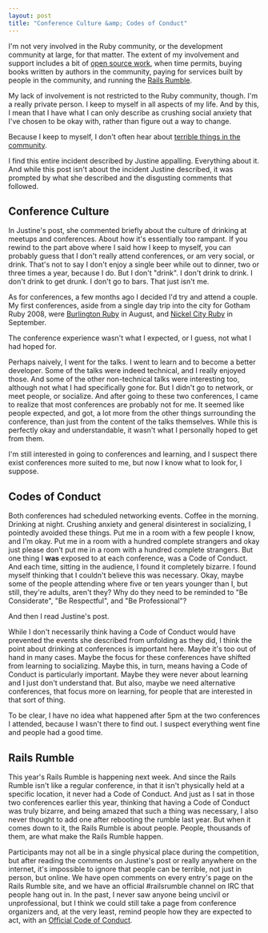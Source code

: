 ```yaml
---
layout: post
title: "Conference Culture &amp; Codes of Conduct"
---
```


I'm not very involved in the Ruby community, or the development community at large, for that matter. The extent of my involvement and support includes a bit of [open source work](http://github.com/tsmango), when time permits, buying books written by authors in the community, paying for services built by people in the community, and running the [Rails Rumble](http://railsrumble.com).

My lack of involvement is not restricted to the Ruby community, though. I'm a really private person. I keep to myself in all aspects of my life. And by this, I mean that I have what I can only describe as crushing social anxiety that I've chosen to be okay with, rather than figure out a way to change.

Because I keep to myself, I don't often hear about [terrible things in the community](http://blogjustine.wordpress.com/2013/10/12/because-it-needs-to-be-said/).

I find this entire incident described by Justine appalling. Everything about it. And while this post isn't about the incident Justine described, it was prompted by what she described and the disgusting comments that followed.

Conference Culture
------------------

In Justine's post, she commented briefly about the culture of drinking at meetups and conferences. About how it's essentially too rampant. If you rewind to the part above where I said how I keep to myself, you can probably guess that I don't really attend conferences, or am very social, or drink. That's not to say I don't enjoy a single beer while out to dinner, two or three times a year, because I do. But I don't "drink". I don't drink to drink. I don't drink to get drunk. I don't go to bars. That just isn't me.

As for conferences, a few months ago I decided I'd try and attend a couple. My first conferences, aside from a single day trip into the city for Gotham Ruby 2008, were [Burlington Ruby](http://burlingtonruby.com) in August, and [Nickel City Ruby](http://nickelcityruby.com) in September.

The conference experience wasn't what I expected, or I guess, not what I had hoped for.

Perhaps naively, I went for the talks. I went to learn and to become a better developer. Some of the talks were indeed technical, and I really enjoyed those. And some of the other non-technical talks were interesting too, although not what I had specifically gone for. But I didn't go to network, or meet people, or socialize. And after going to these two conferences, I came to realize that most conferences are probably not for me. It seemed like people expected, and got, a lot more from the other things surrounding the conference, than just from the content of the talks themselves. While this is perfectly okay and understandable, it wasn't what I personally hoped to get from them.

I'm still interested in going to conferences and learning, and I suspect there exist conferences more suited to me, but now I know what to look for, I suppose.

Codes of Conduct
----------------

Both conferences had scheduled networking events. Coffee in the morning. Drinking at night. Crushing anxiety and general disinterest in socializing, I pointedly avoided these things. Put me in a room with a few people I know, and I'm okay. Put me in a room with a hundred complete strangers and okay just please don't put me in a room with a hundred complete strangers. But one thing I **was** exposed to at each conference, was a Code of Conduct. And each time, sitting in the audience, I found it completely bizarre. I found myself thinking that I couldn't believe this was necessary. Okay, maybe some of the people attending where five or ten years younger than I, but still, they're adults, aren't they? Why do they need to be reminded to "Be Considerate", "Be Respectful", and "Be Professional"?

And then I read Justine's post.

While I don't necessarily think having a Code of Conduct would have prevented the events she described from unfolding as they did, I think the point about drinking at conferences is important here. Maybe it's too out of hand in many cases. Maybe the focus for these conferences have shifted from learning to socializing. Maybe this, in turn, means having a Code of Conduct is particularly important. Maybe they were never about learning and I just don't understand that. But also, maybe we need alternative conferences, that focus more on learning, for people that are interested in that sort of thing.

To be clear, I have no idea what happened after 5pm at the two conferences I attended, because I wasn't there to find out. I suspect everything went fine and people had a good time.

Rails Rumble
------------

This year's Rails Rumble is happening next week. And since the Rails Rumble isn't like a regular conference, in that it isn't physically held at a specific location, it never had a Code of Conduct. And just as I sat in those two conferences earlier this year, thinking that having a Code of Conduct was truly bizarre, and being amazed that such a thing was necessary, I also never thought to add one after rebooting the rumble last year. But when it comes down to it, the Rails Rumble is about people. People, thousands of them, are what make the Rails Rumble happen.

Participants may not all be in a single physical place during the competition, but after reading the comments on Justine's post or really anywhere on the internet, it's impossible to ignore that people can be terrible, not just in person, but online. We have open comments on every entry's page on the Rails Rumble site, and we have an official #railsrumble channel on IRC that people hang out in. In the past, I never saw anyone being uncivil or unprofessional, but I think we could still take a page from conference organizers and, at the very least, remind people how they are expected to act, with an [Official Code of Conduct](http://railsrumble.com/conduct).